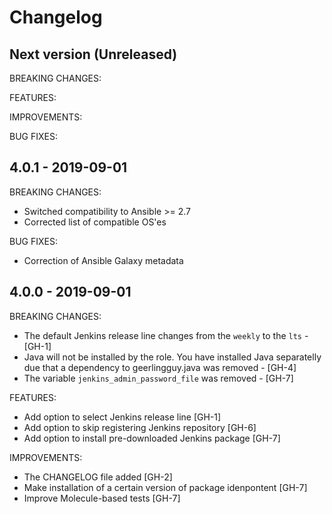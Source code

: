 # Changelog

## Next version (Unreleased)

BREAKING CHANGES:

FEATURES:

IMPROVEMENTS:

BUG FIXES:

## 4.0.1 - 2019-09-01

BREAKING CHANGES:

- Switched compatibility to Ansible >= 2.7
- Corrected list of compatible OS'es

BUG FIXES:

- Correction of Ansible Galaxy metadata

## 4.0.0 - 2019-09-01

BREAKING CHANGES:

- The default Jenkins release line changes from the `weekly` to the `lts` - [GH-1]
- Java will not be installed by the role. You have installed Java separatelly due that a dependency to geerlingguy.java was removed - [GH-4]
- The variable `jenkins_admin_password_file` was removed - [GH-7]

FEATURES:

- Add option to select Jenkins release line [GH-1]
- Add option to skip registering Jenkins repository [GH-6]
- Add option to install pre-downloaded Jenkins package [GH-7]

IMPROVEMENTS:

- The CHANGELOG file added [GH-2]
- Make installation of a certain version of package idenpontent [GH-7]
- Improve Molecule-based tests [GH-7]
